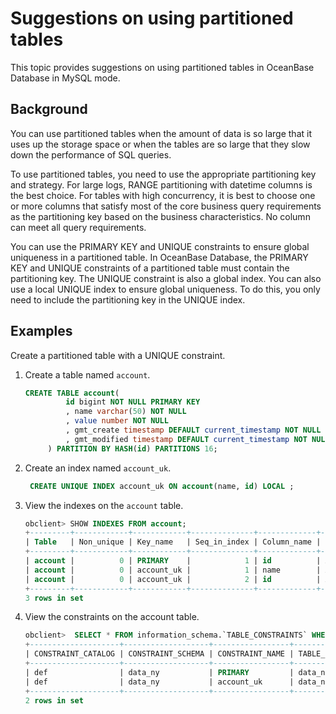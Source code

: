 # Suggestions on using partitioned tables

This topic provides suggestions on using partitioned tables in OceanBase Database in MySQL mode.

## Background

You can use partitioned tables when the amount of data is so large that it uses up the storage space or when the tables are so large that they slow down the performance of SQL queries.

To use partitioned tables, you need to use the appropriate partitioning key and strategy. For large logs, RANGE partitioning with datetime columns is the best choice. For tables with high concurrency, it is best to choose one or more columns that satisfy most of the core business query requirements as the partitioning key based on the business characteristics. No column can meet all query requirements.

You can use the PRIMARY KEY and UNIQUE constraints to ensure global uniqueness in a partitioned table. In OceanBase Database, the PRIMARY KEY and UNIQUE constraints of a partitioned table must contain the partitioning key. The UNIQUE constraint is also a global index. You can also use a local UNIQUE index to ensure global uniqueness. To do this, you only need to include the partitioning key in the UNIQUE index.

## Examples

Create a partitioned table with a UNIQUE constraint.

1. Create a table named `account`.

   ```sql
   CREATE TABLE account(
            id bigint NOT NULL PRIMARY KEY
            , name varchar(50) NOT NULL
            , value number NOT NULL
            , gmt_create timestamp DEFAULT current_timestamp NOT NULL
            , gmt_modified timestamp DEFAULT current_timestamp NOT NULL
        ) PARTITION BY HASH(id) PARTITIONS 16;
   ```

2. Create an index named `account_uk`.

   ```sql
    CREATE UNIQUE INDEX account_uk ON account(name, id) LOCAL ;
   ```

3. View the indexes on the `account` table.

   ```sql
   obclient> SHOW INDEXES FROM account;
   +---------+------------+------------+--------------+-------------+-----------+-------------+----------+--------+------+------------+-----------+---------------+---------+
   | Table   | Non_unique | Key_name   | Seq_in_index | Column_name | Collation | Cardinality | Sub_part | Packed | Null | Index_type | Comment   | Index_comment | Visible |
   +---------+------------+------------+--------------+-------------+-----------+-------------+----------+--------+------+------------+-----------+---------------+---------+
   | account |          0 | PRIMARY    |            1 | id          | A         |        NULL | NULL     | NULL   |      | BTREE      | available |               | YES     |
   | account |          0 | account_uk |            1 | name        | A         |        NULL | NULL     | NULL   |      | BTREE      | available |               | YES     |
   | account |          0 | account_uk |            2 | id          | A         |        NULL | NULL     | NULL   |      | BTREE      | available |               | YES     |
   +---------+------------+------------+--------------+-------------+-----------+-------------+----------+--------+------+------------+-----------+---------------+---------+
   3 rows in set
   ```

4. View the constraints on the account table.

   ```sql
   obclient>  SELECT * FROM information_schema.`TABLE_CONSTRAINTS` WHERE table_schema='data_ny' AND table_name='ACCOUNT';
   +--------------------+-------------------+-----------------+--------------+------------+-----------------+
   | CONSTRAINT_CATALOG | CONSTRAINT_SCHEMA | CONSTRAINT_NAME | TABLE_SCHEMA | TABLE_NAME | CONSTRAINT_TYPE |
   +--------------------+-------------------+-----------------+--------------+------------+-----------------+
   | def                | data_ny           | PRIMARY         | data_ny      | account    | PRIMARY KEY     |
   | def                | data_ny           | account_uk      | data_ny      | account    | UNIQUE          |
   +--------------------+-------------------+-----------------+--------------+------------+-----------------+
   2 rows in set
   ```
